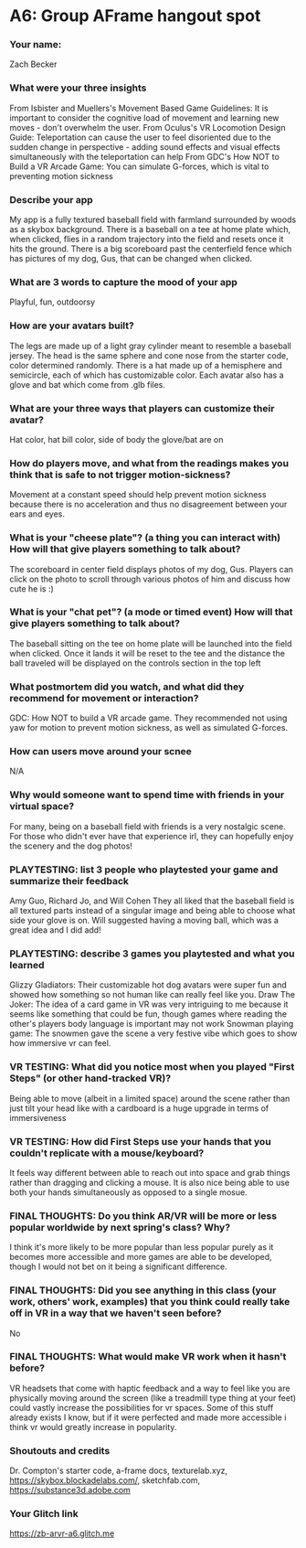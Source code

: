 # A6: Group AFrame hangout spot

### Your name:

Zach Becker
 
 
### What were your three insights

From Isbister and Muellers's Movement Based Game Guidelines: It is important to consider the cognitive load of movement and learning new moves - don't overwhelm the user.
From Oculus's VR Locomotion Design Guide: Teleportation can cause the user to feel disoriented due to the sudden change in perspective - adding sound effects and visual effects simultaneously with the teleportation can help
From GDC's How NOT to Build a VR Arcade Game: You can simulate G-forces, which is vital to preventing motion sickness
 
 
### Describe your app

My app is a fully textured baseball field with farmland surrounded by woods as a skybox background. There is a baseball on a tee at home plate which, when clicked, flies in a random trajectory into the field and resets once it hits the ground. There is a big scoreboard past the centerfield fence which has pictures of my dog, Gus, that can be changed when clicked.
 

### What are 3 words to capture the mood of your app

Playful, fun, outdoorsy
   
### How are your avatars built?

The legs are made up of a light gray cylinder meant to resemble a baseball jersey. The head is the same sphere and cone nose from the starter code, color determined randomly. There is a hat made up of a hemisphere and semicircle, each of which has customizable color. Each avatar also has a glove and bat which come from .glb files.

   
### What are your three ways that players can customize their avatar?

Hat color, hat bill color, side of body the glove/bat are on


### How do players move, and what from the readings makes you think that is safe to not trigger motion-sickness?

Movement at a constant speed should help prevent motion sickness because there is no acceleration and thus no disagreement between your ears and eyes.


### What is your "cheese plate"? (a thing you can interact with) How will that give players something to talk about?

The scoreboard in center field displays photos of my dog, Gus. Players can click on the photo to scroll through various photos of him and discuss how cute he is :)
 
 
### What is your "chat pet"? (a mode or timed event) How will that give players something to talk about?

The baseball sitting on the tee on home plate will be launched into the field when clicked. Once it lands it will be reset to the tee and the distance the ball traveled will be displayed on the controls section in the top left
 
### What postmortem did you watch, and what did they recommend for movement or interaction?

GDC: How NOT to build a VR arcade game. They recommended not using yaw for motion to prevent motion sickness, as well as simulated G-forces.
 
  
### How can users move around your scnee

N/A

### Why would someone want to spend time with friends in your virtual space?

For many, being on a baseball field with friends is a very nostalgic scene. For those who didn't ever have that experience irl, they can hopefully enjoy the scenery and the dog photos!
 
 
### PLAYTESTING: list 3 people who playtested your game and summarize their feedback

Amy Guo, Richard Jo, and Will Cohen
They all liked that the baseball field is all textured parts instead of a singular image and being able to choose what side your glove is on. Will suggested having a moving ball, which was a great idea and I did add!

### PLAYTESTING: describe 3 games you playtested and what you learned

Glizzy Gladiators: Their customizable hot dog avatars were super fun and showed how something so not human like can really feel like you.
Draw The Joker: The idea of a card game in VR was very intriguing to me because it seems like something that could be fun, though games where reading the other's players body language is important may not work
Snowman playing game: The snowmen gave the scene a very festive vibe which goes to show how immersive vr can feel.
 
 
### VR TESTING: What did you notice most when you played "First Steps" (or other hand-tracked VR)?

Being able to move (albeit in a limited space) around the scene rather than just tilt your head like with a cardboard is a huge upgrade in terms of immersiveness
 
### VR TESTING: How did First Steps use your hands that you couldn't replicate with a mouse/keyboard? 

It feels way different between able to reach out into space and grab things rather than dragging and clicking a mouse. It is also nice being able to use both your hands simultaneously as opposed to a single mosue.
 
### FINAL THOUGHTS: Do you think AR/VR will be more or less popular worldwide by next spring's class? Why?

I think it's more likely to be more popular than less popular purely as it becomes more accessible and more games are able to be developed, though I would not bet on it being a significant difference.
 
  
### FINAL THOUGHTS: Did you see anything in this class (your work, others' work, examples) that you think could really take off in VR in a way that we haven't seen before?

No
 
 
### FINAL THOUGHTS: What would make VR work when it hasn't before?

VR headsets that come with haptic feedback and a way to feel like you are physically moving around the screen (like a treadmill type thing at your feet) could vastly increase the possibilities for vr spaces. Some of this stuff already exists I know, but if it were perfected and made more accessible i think vr would greatly increase in popularity.
 
### Shoutouts and credits
 
Dr. Compton's starter code, a-frame docs, texturelab.xyz, https://skybox.blockadelabs.com/, sketchfab.com, https://substance3d.adobe.com
 
### Your Glitch link

https://zb-arvr-a6.glitch.me
 

